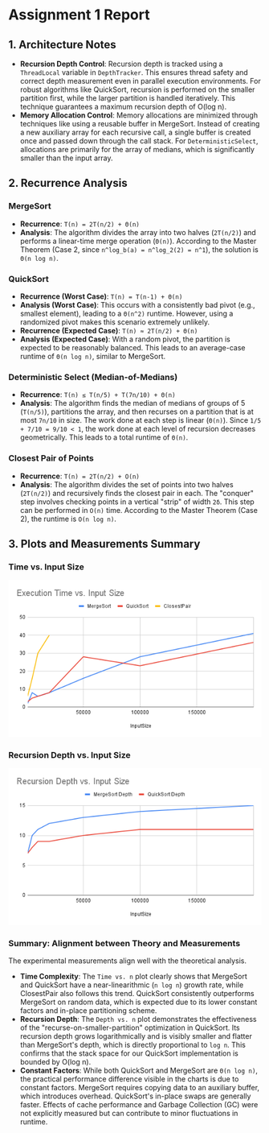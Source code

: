 # Assignment 1 Report

## 1. Architecture Notes

*   **Recursion Depth Control**: Recursion depth is tracked using a `ThreadLocal` variable in `DepthTracker`. This ensures thread safety and correct depth measurement even in parallel execution environments. For robust algorithms like QuickSort, recursion is performed on the smaller partition first, while the larger partition is handled iteratively. This technique guarantees a maximum recursion depth of O(log n).
*   **Memory Allocation Control**: Memory allocations are minimized through techniques like using a reusable buffer in MergeSort. Instead of creating a new auxiliary array for each recursive call, a single buffer is created once and passed down through the call stack. For `DeterministicSelect`, allocations are primarily for the array of medians, which is significantly smaller than the input array.

## 2. Recurrence Analysis

### MergeSort
- **Recurrence**: `T(n) = 2T(n/2) + Θ(n)`
- **Analysis**: The algorithm divides the array into two halves (`2T(n/2)`) and performs a linear-time merge operation (`Θ(n)`). According to the Master Theorem (Case 2, since `n^log_b(a) = n^log_2(2) = n^1`), the solution is `Θ(n log n)`.

### QuickSort
- **Recurrence (Worst Case)**: `T(n) = T(n-1) + Θ(n)`
- **Analysis (Worst Case)**: This occurs with a consistently bad pivot (e.g., smallest element), leading to a `Θ(n^2)` runtime. However, using a randomized pivot makes this scenario extremely unlikely.
- **Recurrence (Expected Case)**: `T(n) ≈ 2T(n/2) + Θ(n)`
- **Analysis (Expected Case)**: With a random pivot, the partition is expected to be reasonably balanced. This leads to an average-case runtime of `Θ(n log n)`, similar to MergeSort.

### Deterministic Select (Median-of-Medians)
- **Recurrence**: `T(n) ≤ T(n/5) + T(7n/10) + Θ(n)`
- **Analysis**: The algorithm finds the median of medians of groups of 5 (`T(n/5)`), partitions the array, and then recurses on a partition that is at most `7n/10` in size. The work done at each step is linear (`Θ(n)`). Since `1/5 + 7/10 = 9/10 < 1`, the work done at each level of recursion decreases geometrically. This leads to a total runtime of `Θ(n)`.

### Closest Pair of Points
- **Recurrence**: `T(n) = 2T(n/2) + O(n)`
- **Analysis**: The algorithm divides the set of points into two halves (`2T(n/2)`) and recursively finds the closest pair in each. The "conquer" step involves checking points in a vertical "strip" of width `2δ`. This step can be performed in `O(n)` time. According to the Master Theorem (Case 2), the runtime is `O(n log n)`.

## 3. Plots and Measurements Summary

### Time vs. Input Size

![Execution Time](images/time_vs_n.png)

### Recursion Depth vs. Input Size

![Recursion Depth](images/depth_vs_n.png)

### Summary: Alignment between Theory and Measurements

The experimental measurements align well with the theoretical analysis.

*   **Time Complexity**: The `Time vs. n` plot clearly shows that MergeSort and QuickSort have a near-linearithmic (`n log n`) growth rate, while ClosestPair also follows this trend. QuickSort consistently outperforms MergeSort on random data, which is expected due to its lower constant factors and in-place partitioning scheme.
*   **Recursion Depth**: The `Depth vs. n` plot demonstrates the effectiveness of the "recurse-on-smaller-partition" optimization in QuickSort. Its recursion depth grows logarithmically and is visibly smaller and flatter than MergeSort's depth, which is directly proportional to `log n`. This confirms that the stack space for our QuickSort implementation is bounded by O(log n).
*   **Constant Factors**: While both QuickSort and MergeSort are `Θ(n log n)`, the practical performance difference visible in the charts is due to constant factors. MergeSort requires copying data to an auxiliary buffer, which introduces overhead. QuickSort's in-place swaps are generally faster. Effects of cache performance and Garbage Collection (GC) were not explicitly measured but can contribute to minor fluctuations in runtime.
